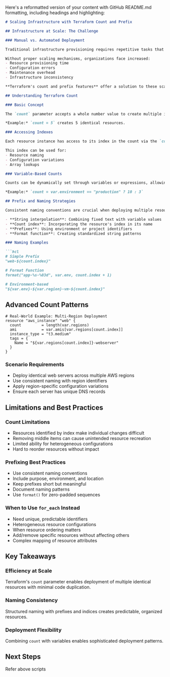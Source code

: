 Here's a reformatted version of your content with GitHub README.md formatting, including headings and highlighting:

```markdown
# Scaling Infrastructure with Terraform Count and Prefix

## Infrastructure at Scale: The Challenge

### Manual vs. Automated Deployment

Traditional infrastructure provisioning requires repetitive tasks that become exponentially complex as your environment grows.

Without proper scaling mechanisms, organizations face increased:
- Resource provisioning time
- Configuration errors
- Maintenance overhead
- Infrastructure inconsistency

**Terraform's count and prefix features** offer a solution to these scaling challenges, enabling predictable and repeatable deployments.

## Understanding Terraform Count

### Basic Concept

The `count` parameter accepts a whole number value to create multiple instances of a resource block. Each instance has a distinct infrastructure object associated with it.

*Example:* `count = 5` creates 5 identical resources.

### Accessing Indexes

Each resource instance has access to its index in the count via the `count.index` expression, starting from 0.

This index can be used for:
- Resource naming
- Configuration variations
- Array lookups

### Variable-Based Counts

Counts can be dynamically set through variables or expressions, allowing flexible scaling.

*Example:* `count = var.environment == "production" ? 10 : 3`

## Prefix and Naming Strategies

Consistent naming conventions are crucial when deploying multiple resources. Terraform offers several approaches:

- **String interpolation**: Combining fixed text with variable values
- **Count index**: Incorporating the resource's index in its name
- **Prefixes**: Using environment or project identifiers
- **Format function**: Creating standardized string patterns

### Naming Examples

```hcl
# Simple Prefix
"web-${count.index}"

# Format Function
format("app-%s-%03d", var.env, count.index + 1)

# Environment-based
"${var.env}-${var.region}-vm-${count.index}"
```

## Advanced Count Patterns

```hcl
# Real-World Example: Multi-Region Deployment
resource "aws_instance" "web" {
  count         = length(var.regions)
  ami           = var.amis[var.regions[count.index]]
  instance_type = "t3.medium"
  tags = {
    Name = "${var.regions[count.index]}-webserver"
  }
}
```

### Scenario Requirements
- Deploy identical web servers across multiple AWS regions
- Use consistent naming with region identifiers
- Apply region-specific configuration variations
- Ensure each server has unique DNS records

## Limitations and Best Practices

### Count Limitations
- Resources identified by index make individual changes difficult
- Removing middle items can cause unintended resource recreation
- Limited ability for heterogeneous configurations
- Hard to reorder resources without impact

### Prefixing Best Practices
- Use consistent naming conventions
- Include purpose, environment, and location
- Keep prefixes short but meaningful
- Document naming patterns
- Use `format()` for zero-padded sequences

### When to Use `for_each` Instead
- Need unique, predictable identifiers
- Heterogeneous resource configurations
- When resource ordering matters
- Add/remove specific resources without affecting others
- Complex mapping of resource attributes

## Key Takeaways

### Efficiency at Scale
Terraform's `count` parameter enables deployment of multiple identical resources with minimal code duplication.

### Naming Consistency
Structured naming with prefixes and indices creates predictable, organized resources.

### Deployment Flexibility
Combining `count` with variables enables sophisticated deployment patterns.

## Next Steps
Refer above scripts

